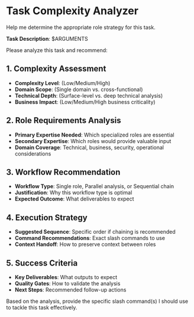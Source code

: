 # Task Complexity Analyzer

Help me determine the appropriate role strategy for this task.

**Task Description**: $ARGUMENTS

Please analyze this task and recommend:

## 1. Complexity Assessment
- **Complexity Level**: (Low/Medium/High)
- **Domain Scope**: (Single domain vs. cross-functional)
- **Technical Depth**: (Surface-level vs. deep technical analysis)
- **Business Impact**: (Low/Medium/High business criticality)

## 2. Role Requirements Analysis
- **Primary Expertise Needed**: Which specialized roles are essential
- **Secondary Expertise**: Which roles would provide valuable input
- **Domain Coverage**: Technical, business, security, operational considerations

## 3. Workflow Recommendation
- **Workflow Type**: Single role, Parallel analysis, or Sequential chain
- **Justification**: Why this workflow type is optimal
- **Expected Outcome**: What deliverables to expect

## 4. Execution Strategy
- **Suggested Sequence**: Specific order if chaining is recommended
- **Command Recommendations**: Exact slash commands to use
- **Context Handoff**: How to preserve context between roles

## 5. Success Criteria
- **Key Deliverables**: What outputs to expect
- **Quality Gates**: How to validate the analysis
- **Next Steps**: Recommended follow-up actions

Based on the analysis, provide the specific slash command(s) I should use to tackle this task effectively.
